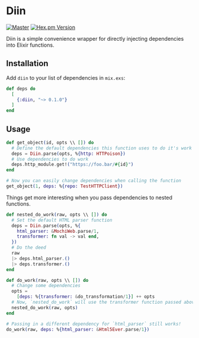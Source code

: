 # Diin

[![Master](https://travis-ci.org/bitwalker/distillery.svg?branch=master)](https://travis-ci.org/bitwalker/distillery)
[![Hex.pm Version](https://img.shields.io/hexpm/v/diin.svg)](https://hex.pm/packages/diin)


Diin is a simple convenience wrapper for directly injecting dependencies into Elixir functions.

## Installation

Add `diin` to your list of dependencies in `mix.exs`:

```elixir
def deps do
  [
    {:diin, "~> 0.1.0"}
  ]
end
```


## Usage

```elixir
def get_object(id, opts \\ []) do
  # Define the default dependencies this function uses to do it's work
  deps = Diin.parse(opts, %{http: HTTPoison})
  # Use dependencies to do work
  deps.http_module.get!("https://foo.bar/#{id}")
end

# Now you can easily change dependencies when calling the function
get_object(1, deps: %{repo: TestHTTPClient})
```

Things get more interesting when you pass dependencies to nested functions.

```elixir
def nested_do_work(raw, opts \\ []) do
  # Set the default HTML parser function
  deps = Diin.parse(opts, %{
    html_parser: &MochiWeb.parse/1,
    transformer: fn val -> val end,
  })
  # Do the deed
  raw
  |> deps.html_parser.()
  |> deps.transformer.()
end

def do_work(raw, opts \\ []) do
  # Change some dependencies
  opts =
    [deps: %{transformer: &do_transformation/1}] ++ opts
  # Now, `nested_do_work` will use the transformer function passed above instead of the default one.
  nested_do_work(raw, opts)
end

# Passing in a different dependency for `html_parser` still works!
do_work(raw, deps: %{html_parser: &Html5Ever.parse/1})
```
